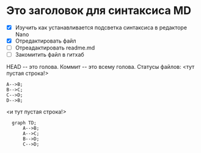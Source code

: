 # Это заголовок для синтаксиса MD
 * [x] Изучить как устанавливается подсветка синтаксиса в редакторе Nano
 * [x] Отредактировать файл
 * [ ] Отреадактировать readme.md
 * [ ] Закомитить файл в гитхаб

HEAD -- это голова.
Коммит -- это всему голова.
Статусы файлов:
<тут пустая строка!>

```mermaid
A-->B;
B-->C;
С-->D;
D-->B;
```

<и тут пустая строка!> 

```mermaid
  graph TD;
      A-->B;
      A-->C;
      B-->D;
      C-->D;
```
